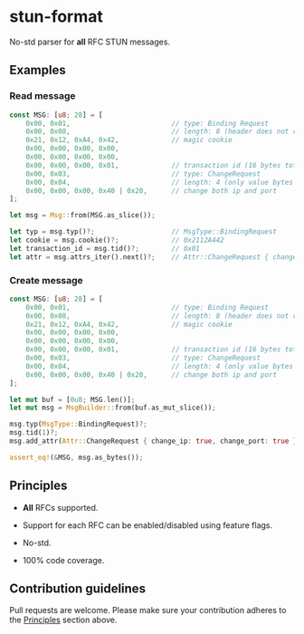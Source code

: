 # stun-format

No-std parser for **all** RFC STUN messages.

## Examples

### Read message

```rust
const MSG: [u8; 28] = [
    0x00, 0x01,                         // type: Binding Request
    0x00, 0x08,                         // length: 8 (header does not count)
    0x21, 0x12, 0xA4, 0x42,             // magic cookie
    0x00, 0x00, 0x00, 0x00,             
    0x00, 0x00, 0x00, 0x00,             
    0x00, 0x00, 0x00, 0x01,             // transaction id (16 bytes total incl. magic cookie)
    0x00, 0x03,                         // type: ChangeRequest
    0x00, 0x04,                         // length: 4 (only value bytes count)
    0x00, 0x00, 0x00, 0x40 | 0x20,      // change both ip and port
];

let msg = Msg::from(MSG.as_slice());

let typ = msg.typ()?;                   // MsgType::BindingRequest
let cookie = msg.cookie()?;             // 0x2112A442
let transaction_id = msg.tid()?;        // 0x01
let attr = msg.attrs_iter().next()?;    // Attr::ChangeRequest { change_ip: true, change_port: true }
```

### Create message

```rust
const MSG: [u8; 28] = [
    0x00, 0x01,                         // type: Binding Request
    0x00, 0x08,                         // length: 8 (header does not count)
    0x21, 0x12, 0xA4, 0x42,             // magic cookie
    0x00, 0x00, 0x00, 0x00,
    0x00, 0x00, 0x00, 0x00,
    0x00, 0x00, 0x00, 0x01,             // transaction id (16 bytes total incl. magic cookie)
    0x00, 0x03,                         // type: ChangeRequest
    0x00, 0x04,                         // length: 4 (only value bytes count)
    0x00, 0x00, 0x00, 0x40 | 0x20,      // change both ip and port
];

let mut buf = [0u8; MSG.len()];
let mut msg = MsgBuilder::from(buf.as_mut_slice());

msg.typ(MsgType::BindingRequest)?;
msg.tid(1)?;
msg.add_attr(Attr::ChangeRequest { change_ip: true, change_port: true })?;

assert_eq!(&MSG, msg.as_bytes());
```

## Principles

 - **All** RFCs supported.


 - Support for each RFC can be enabled/disabled using feature flags.


 - No-std.


 - 100% code coverage.


## Contribution guidelines

Pull requests are welcome. Please make sure your contribution adheres to the [Principles](#Principles) section above.

